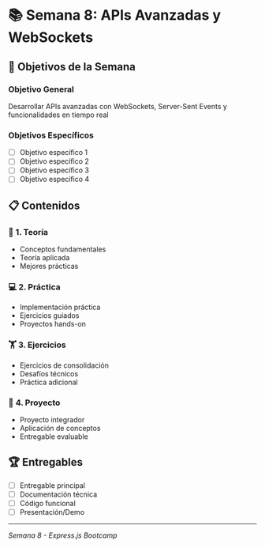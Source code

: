 # 📚 Semana 8: APIs Avanzadas y WebSockets

## 🎯 Objetivos de la Semana

### Objetivo General
Desarrollar APIs avanzadas con WebSockets, Server-Sent Events y funcionalidades en tiempo real

### Objetivos Específicos
- [ ] Objetivo específico 1
- [ ] Objetivo específico 2
- [ ] Objetivo específico 3
- [ ] Objetivo específico 4

## 📋 Contenidos

### 🧠 **1. Teoría**
- Conceptos fundamentales
- Teoría aplicada
- Mejores prácticas

### 💻 **2. Práctica**
- Implementación práctica
- Ejercicios guiados
- Proyectos hands-on

### 🏋️ **3. Ejercicios**
- Ejercicios de consolidación
- Desafíos técnicos
- Práctica adicional

### 🎯 **4. Proyecto**
- Proyecto integrador
- Aplicación de conceptos
- Entregable evaluable

## 🏆 Entregables
- [ ] Entregable principal
- [ ] Documentación técnica
- [ ] Código funcional
- [ ] Presentación/Demo

---
*Semana 8 - Express.js Bootcamp*
